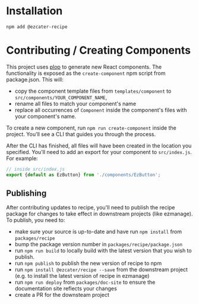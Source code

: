 # Installation

```
npm add @ezcater-recipe
```

# Contributing / Creating Components

This project uses [plop](https://www.npmjs.com/package/plop) to generate new React components. The functionality is exposed as the `create-component` npm script from package.json. This will:

* copy the component template files from `templates/component` to `src/components/YOUR_COMPONENT_NAME`,
* rename all files to match your component's name
* replace all occurrences of `Component` inside the component's files with your component's name.

To create a new component, run `npm run create-component` inside the project. You'll see a CLI that guides you through the process.

After the CLI has finished, all files will have been created in the location you specified. You'll need to add an export for your component to `src/index.js`. For example:

```js
// inside src/index.js
export {default as EzButton} from './components/EzButton';
```

## Publishing

After contributing updates to recipe, you'll need to publish the recipe package for changes to take effect in downstream projects (like ezmanage). To publish, you need to:

* make sure your source is up-to-date and have run `npm install` from `packages/recipe`
* bump the package version number in `packages/recipe/package.json`
* run `npm run build` to locally build with the latest version that you wish to publish.
* run `npm publish` to publish the new version of recipe to npm
* run `npm install @ezcater/recipe --save` from the downstream project (e.g. to install the latest version of recipe in ezmanage)
* run `npm run deploy` from `packages/doc-site` to ensure the documentation site reflects your changes
* create a PR for the downsteam project
